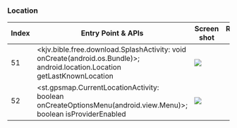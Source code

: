 ### Location
| Index | Entry Point & APIs | Screen shot | Resource id | Label |
| ------------- | ------------- | ------------- |-------------|-------------|
| 51 | <kjv.bible.free.download.SplashActivity: void onCreate(android.os.Bundle)>; android.location.Location getLastKnownLocation | ![](D:\COSMOS\output\py\Play_win8\Libraries_Demo\kjv.bible.free.download\kjv.bible.free.download.SplashActivity.png) |  | |
| 52 | <st.gpsmap.CurrentLocationActivity: boolean onCreateOptionsMenu(android.view.Menu)>; boolean isProviderEnabled | ![](D:\COSMOS\output\py\Play_win8\Libraries_Demo\st.gpsmap\st.gpsmap.CurrentLocationActivity.png) |  | |
